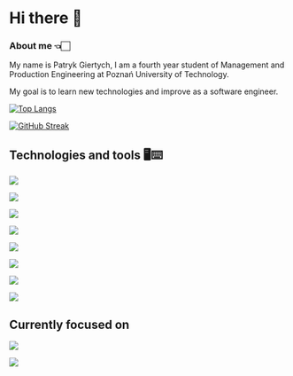 # Hi there 👋

### About me 👈🏻
My name is Patryk Giertych, I am a fourth year student of Management and Production Engineering at Poznań University of Technology.

My goal is to learn new technologies and improve as a software engineer.

[![Top Langs](https://github-readme-stats.vercel.app/api/top-langs/?username=patrykgiertych&layout=compact)](https://github.com/patrykgiertych/github-readme-stats)

[![GitHub Streak](https://github-readme-streak-stats.herokuapp.com/?user=patrykgiertych&theme=dark)](https://git.io/streak-stats)



## Technologies and tools  🖥️⌨️
![](https://img.shields.io/badge/LANGUAGE-JAVA-informational?style=flat&logo=<LOGO_NAME>&logoColor=white&color=2bbc8a)

![](https://img.shields.io/badge/LANGUAGE-PYTHON-informational?style=flat&logo=<LOGO_NAME>&logoColor=white&color=2bbc8a)

![](https://img.shields.io/badge/LANGUAGE-HTML-informational?style=flat&logo=<LOGO_NAME>&logoColor=white&color=2bbc8a)

![](https://img.shields.io/badge/LANGUAGE-CSS-informational?style=flat&logo=<LOGO_NAME>&logoColor=white&color=2bbc8a)

![](https://img.shields.io/badge/LANGUAGE-SQL-informational?style=flat&logo=<LOGO_NAME>&logoColor=white&color=2bbc8a)

![](https://img.shields.io/badge/FRAMEWORK-SPRING_BOOT-informational?style=flat&logo=<LOGO_NAME>&logoColor=white&color=2bbc8a)

![](https://img.shields.io/badge/VCS-GIT-informational?style=flat&logo=<LOGO_NAME>&logoColor=white&color=2bbc8a)

![](https://img.shields.io/badge/OS-LINUX_(UBUNTU)-informational?style=flat&logo=<LOGO_NAME>&logoColor=white&color=2bbc8a)

## Currently focused on

![](https://img.shields.io/badge/FRAMEWORK-SPRING_BOOT-informational?style=flat&logo=<LOGO_NAME>&logoColor=white&color=2bbc8a)

![](https://img.shields.io/badge/FRAMEWORK-ANGULAR-informational?style=flat&logo=<LOGO_NAME>&logoColor=white&color=2bbc8a)





